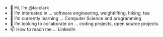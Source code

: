 - 👋 Hi, I’m @ta-clark
- 👀 I’m interested in ... software engineering, weightlifting, hiking, tea
- 🌱 I’m currently learning ... Computer Science and programming
- 💞️ I’m looking to collaborate on ... coding projects, open source projects
- 📫 How to reach me ... LinkedIn

<!---
ta-clark/ta-clark is a ✨ special ✨ repository because its `README.md` (this file) appears on your GitHub profile.
You can click the Preview link to take a look at your changes.
--->
